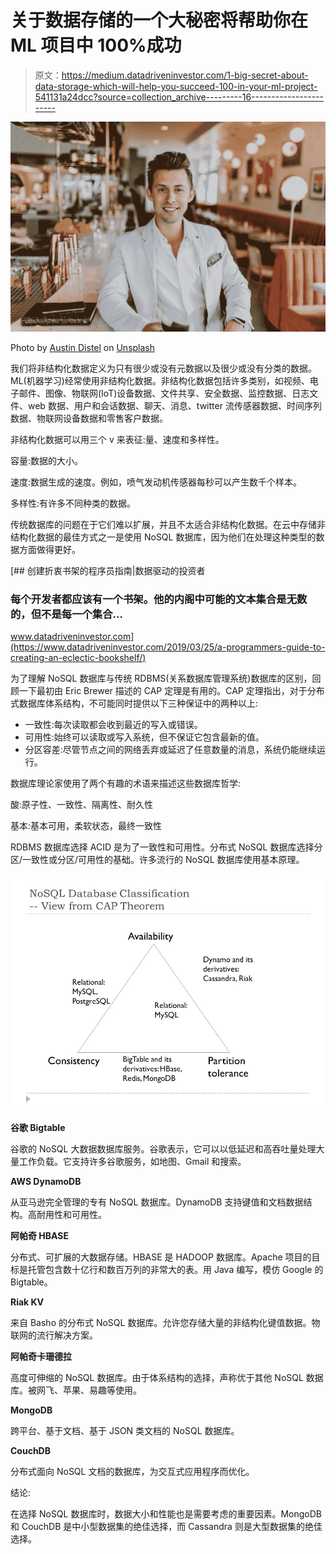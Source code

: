 # 关于数据存储的一个大秘密将帮助你在 ML 项目中 100%成功

> 原文：<https://medium.datadriveninvestor.com/1-big-secret-about-data-storage-which-will-help-you-succeed-100-in-your-ml-project-541131a24dcc?source=collection_archive---------16----------------------->

![](img/961eb5ec3486ee02b5e9b29b043e24fe.png)

Photo by [Austin Distel](https://unsplash.com/@austindistel?utm_source=medium&utm_medium=referral) on [Unsplash](https://unsplash.com?utm_source=medium&utm_medium=referral)

我们将非结构化数据定义为只有很少或没有元数据以及很少或没有分类的数据。ML(机器学习)经常使用非结构化数据。非结构化数据包括许多类别，如视频、电子邮件、图像、物联网(IoT)设备数据、文件共享、安全数据、监控数据、日志文件、web 数据、用户和会话数据、聊天、消息、twitter 流传感器数据、时间序列数据、物联网设备数据和零售客户数据。

非结构化数据可以用三个 v 来表征:量、速度和多样性。

容量:数据的大小。

速度:数据生成的速度。例如，喷气发动机传感器每秒可以产生数千个样本。

多样性:有许多不同种类的数据。

传统数据库的问题在于它们难以扩展，并且不太适合非结构化数据。在云中存储非结构化数据的最佳方式之一是使用 NoSQL 数据库，因为他们在处理这种类型的数据方面做得更好。

[](https://www.datadriveninvestor.com/2019/03/25/a-programmers-guide-to-creating-an-eclectic-bookshelf/) [## 创建折衷书架的程序员指南|数据驱动的投资者

### 每个开发者都应该有一个书架。他的内阁中可能的文本集合是无数的，但不是每一个集合…

www.datadriveninvestor.com](https://www.datadriveninvestor.com/2019/03/25/a-programmers-guide-to-creating-an-eclectic-bookshelf/) 

为了理解 NoSQL 数据库与传统 RDBMS(关系数据库管理系统)数据库的区别，回顾一下最初由 Eric Brewer 描述的 CAP 定理是有用的。CAP 定理指出，对于分布式数据库体系结构，不可能同时提供以下三种保证中的两种以上:

*   一致性:每次读取都会收到最近的写入或错误。
*   可用性:始终可以读取或写入系统，但不保证它包含最新的值。
*   分区容差:尽管节点之间的网络丢弃或延迟了任意数量的消息，系统仍能继续运行。

数据库理论家使用了两个有趣的术语来描述这些数据库哲学:

酸:原子性、一致性、隔离性、耐久性

基本:基本可用，柔软状态，最终一致性

RDBMS 数据库选择 ACID 是为了一致性和可用性。分布式 NoSQL 数据库选择分区/一致性或分区/可用性的基础。许多流行的 NoSQL 数据库使用基本原理。

![](img/2d7956b4a263c015074a03503d594b4e.png)

**谷歌 Bigtable**

谷歌的 NoSQL 大数据数据库服务。谷歌表示，它可以以低延迟和高吞吐量处理大量工作负载。它支持许多谷歌服务，如地图、Gmail 和搜索。

**AWS DynamoDB**

从亚马逊完全管理的专有 NoSQL 数据库。DynamoDB 支持键值和文档数据结构。高耐用性和可用性。

**阿帕奇 HBASE**

分布式、可扩展的大数据存储。HBASE 是 HADOOP 数据库。Apache 项目的目标是托管包含数十亿行和数百万列的非常大的表。用 Java 编写，模仿 Google 的 Bigtable。

**Riak KV**

来自 Basho 的分布式 NoSQL 数据库。允许您存储大量的非结构化键值数据。物联网的流行解决方案。

**阿帕奇卡珊德拉**

高度可伸缩的 NoSQL 数据库。由于体系结构的选择，声称优于其他 NoSQL 数据库。被网飞、苹果、易趣等使用。

**MongoDB**

跨平台、基于文档、基于 JSON 类文档的 NoSQL 数据库。

**CouchDB**

分布式面向 NoSQL 文档的数据库，为交互式应用程序而优化。

结论:

在选择 NoSQL 数据库时，数据大小和性能也是需要考虑的重要因素。MongoDB 和 CouchDB 是中小型数据集的绝佳选择，而 Cassandra 则是大型数据集的绝佳选择。